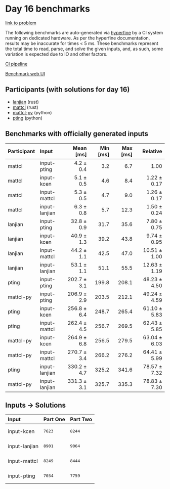 # Day 16 benchmarks

[link to problem](https://adventofcode.com/2023/day/16)

The following benchmarks are auto-generated via
[hyperfine](https://github.com/sharkdp/hyperfine) by a CI system running on
dedicated hardware. As per the hyperfine documentation, results may be
inaccurate for times < 5 ms. These benchmarks represent the total time to read,
parse, and solve the given inputs, and, as such, some variation is expected due
to IO and other factors.

[CI pipeline](http://ci.papercode.net:8080/teams/main/pipelines/aoc2023)

[Benchmark web UI](https://aoc.ancalagon.black)


## Participants (with solutions for day 16)

- [lanjian](https://github.com/lanjian/aoc-2023) (rust)
- [mattcl](https://github.com/mattcl/aoc2023) (rust)
- [mattcl-py](https://github.com/mattcl/aoc2023-py) (python)
- [pting](https://github.com/pting/aoc2023) (python)


## Benchmarks with officially generated inputs

| Participant | Input | Mean [ms] | Min [ms] | Max [ms] | Relative |
|:---|:---|---:|---:|---:|---:|
| mattcl | input-pting | 4.2 ± 0.4 | 3.2 | 6.7 | 1.00 |
| mattcl | input-kcen | 5.1 ± 0.5 | 4.6 | 8.4 | 1.22 ± 0.17 |
| mattcl | input-mattcl | 5.3 ± 0.5 | 4.7 | 9.0 | 1.26 ± 0.17 |
| mattcl | input-lanjian | 6.3 ± 0.8 | 5.7 | 12.3 | 1.50 ± 0.24 |
| lanjian | input-pting | 32.8 ± 0.9 | 31.7 | 35.6 | 7.80 ± 0.75 |
| lanjian | input-kcen | 40.9 ± 1.3 | 39.2 | 43.8 | 9.74 ± 0.95 |
| lanjian | input-mattcl | 44.2 ± 1.1 | 42.5 | 47.0 | 10.51 ± 1.00 |
| lanjian | input-lanjian | 53.1 ± 1.1 | 51.1 | 55.5 | 12.63 ± 1.19 |
| pting | input-pting | 202.7 ± 3.1 | 199.8 | 208.1 | 48.23 ± 4.50 |
| mattcl-py | input-pting | 206.9 ± 2.9 | 203.5 | 212.1 | 49.24 ± 4.59 |
| pting | input-kcen | 256.8 ± 6.4 | 248.7 | 265.4 | 61.10 ± 5.83 |
| pting | input-mattcl | 262.4 ± 4.5 | 256.7 | 269.5 | 62.43 ± 5.85 |
| mattcl-py | input-kcen | 264.9 ± 6.8 | 256.5 | 279.5 | 63.04 ± 6.03 |
| mattcl-py | input-mattcl | 270.7 ± 3.4 | 266.2 | 276.2 | 64.41 ± 5.99 |
| pting | input-lanjian | 330.2 ± 4.7 | 325.2 | 341.6 | 78.57 ± 7.32 |
| mattcl-py | input-lanjian | 331.3 ± 3.1 | 325.7 | 335.3 | 78.83 ± 7.30 |


## Inputs -> Solutions

| Input | Part One | Part Two |
|:---|:---|:---|
|input-kcen|<pre>7623</pre>|<pre>8244</pre>|
|input-lanjian|<pre>8901</pre>|<pre>9064</pre>|
|input-mattcl|<pre>8249</pre>|<pre>8444</pre>|
|input-pting|<pre>7034</pre>|<pre>7759</pre>|